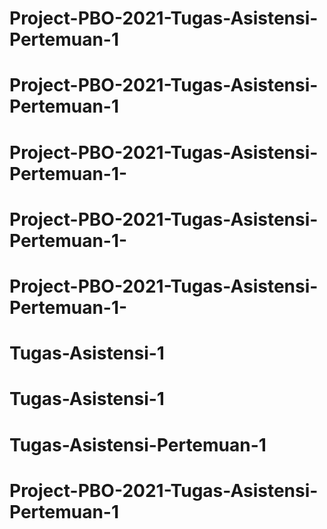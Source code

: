 # Project-PBO-2021-Tugas-Asistensi-Pertemuan-1
# Project-PBO-2021-Tugas-Asistensi-Pertemuan-1
# Project-PBO-2021-Tugas-Asistensi-Pertemuan-1-
# Project-PBO-2021-Tugas-Asistensi-Pertemuan-1-
# Project-PBO-2021-Tugas-Asistensi-Pertemuan-1-
# Tugas-Asistensi-1
# Tugas-Asistensi-1
# Tugas-Asistensi-Pertemuan-1
# Project-PBO-2021-Tugas-Asistensi-Pertemuan-1
